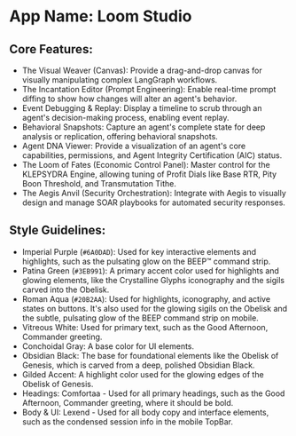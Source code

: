 # **App Name**: Loom Studio

## Core Features:

- The Visual Weaver (Canvas): Provide a drag-and-drop canvas for visually manipulating complex LangGraph workflows.
- The Incantation Editor (Prompt Engineering): Enable real-time prompt diffing to show how changes will alter an agent's behavior.
- Event Debugging & Replay: Display a timeline to scrub through an agent's decision-making process, enabling event replay.
- Behavioral Snapshots: Capture an agent's complete state for deep analysis or replication, offering behavioral snapshots.
- Agent DNA Viewer: Provide a visualization of an agent's core capabilities, permissions, and Agent Integrity Certification (AIC) status.
- The Loom of Fates (Economic Control Panel): Master control for the KLEPSYDRA Engine, allowing tuning of Profit Dials like Base RTR, Pity Boon Threshold, and Transmutation Tithe.
- The Aegis Anvil (Security Orchestration): Integrate with Aegis to visually design and manage SOAR playbooks for automated security responses.

## Style Guidelines:

- Imperial Purple (`#6A0DAD`): Used for key interactive elements and highlights, such as the pulsating glow on the BEEP™ command strip.
- Patina Green (`#3EB991`): A primary accent color used for highlights and glowing elements, like the Crystalline Glyphs iconography and the sigils carved into the Obelisk.
- Roman Aqua (`#20B2AA`): Used for highlights, iconography, and active states on buttons. It's also used for the glowing sigils on the Obelisk and the subtle, pulsating glow of the BEEP command strip on mobile.
- Vitreous White: Used for primary text, such as the Good Afternoon, Commander greeting.
- Conchoidal Gray: A base color for UI elements.
- Obsidian Black: The base for foundational elements like the Obelisk of Genesis, which is carved from a deep, polished Obsidian Black.
- Gilded Accent: A highlight color used for the glowing edges of the Obelisk of Genesis.
- Headings: Comfortaa - Used for all primary headings, such as the Good Afternoon, Commander greeting, where it should be bold.
- Body & UI: Lexend - Used for all body copy and interface elements, such as the condensed session info in the mobile TopBar.